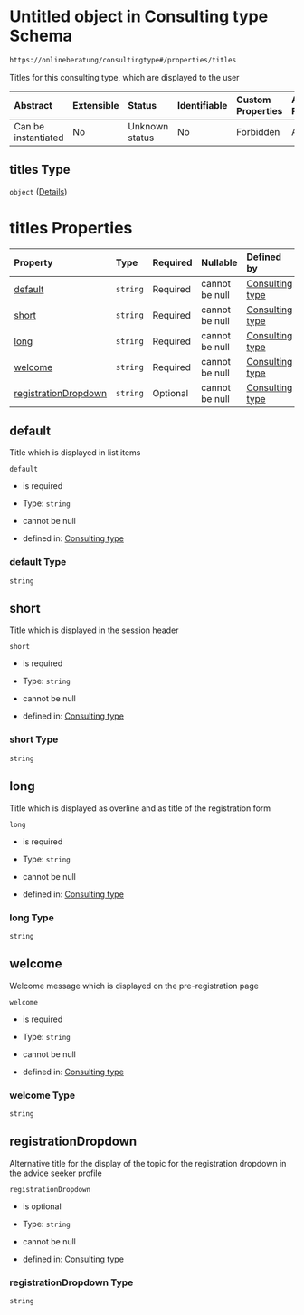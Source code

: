 # Untitled object in Consulting type Schema

```txt
https://onlineberatung/consultingtype#/properties/titles
```

Titles for this consulting type, which are displayed to the user

| Abstract            | Extensible | Status         | Identifiable | Custom Properties | Additional Properties | Access Restrictions | Defined In                                                           |
| :------------------ | :--------- | :------------- | :----------- | :---------------- | :-------------------- | :------------------ | :------------------------------------------------------------------- |
| Can be instantiated | No         | Unknown status | No           | Forbidden         | Allowed               | none                | [consulting-type.json*](consulting-type.json "open original schema") |

## titles Type

`object` ([Details](consulting-type-properties-titles.md))

# titles Properties

| Property                                      | Type     | Required | Nullable       | Defined by                                                                                                                                                                         |
| :-------------------------------------------- | :------- | :------- | :------------- | :--------------------------------------------------------------------------------------------------------------------------------------------------------------------------------- |
| [default](#default)                           | `string` | Required | cannot be null | [Consulting type](consulting-type-properties-titles-properties-default.md "https://onlineberatung/consultingtype#/properties/titles/properties/default")                           |
| [short](#short)                               | `string` | Required | cannot be null | [Consulting type](consulting-type-properties-titles-properties-short.md "https://onlineberatung/consultingtype#/properties/titles/properties/short")                               |
| [long](#long)                                 | `string` | Required | cannot be null | [Consulting type](consulting-type-properties-titles-properties-long.md "https://onlineberatung/consultingtype#/properties/titles/properties/long")                                 |
| [welcome](#welcome)                           | `string` | Required | cannot be null | [Consulting type](consulting-type-properties-titles-properties-welcome.md "https://onlineberatung/consultingtype#/properties/titles/properties/welcome")                           |
| [registrationDropdown](#registrationdropdown) | `string` | Optional | cannot be null | [Consulting type](consulting-type-properties-titles-properties-registrationdropdown.md "https://onlineberatung/consultingtype#/properties/titles/properties/registrationDropdown") |

## default

Title which is displayed in list items

`default`

*   is required

*   Type: `string`

*   cannot be null

*   defined in: [Consulting type](consulting-type-properties-titles-properties-default.md "https://onlineberatung/consultingtype#/properties/titles/properties/default")

### default Type

`string`

## short

Title which is displayed in the session header

`short`

*   is required

*   Type: `string`

*   cannot be null

*   defined in: [Consulting type](consulting-type-properties-titles-properties-short.md "https://onlineberatung/consultingtype#/properties/titles/properties/short")

### short Type

`string`

## long

Title which is displayed as overline and as title of the registration form

`long`

*   is required

*   Type: `string`

*   cannot be null

*   defined in: [Consulting type](consulting-type-properties-titles-properties-long.md "https://onlineberatung/consultingtype#/properties/titles/properties/long")

### long Type

`string`

## welcome

Welcome message which is displayed on the pre-registration page

`welcome`

*   is required

*   Type: `string`

*   cannot be null

*   defined in: [Consulting type](consulting-type-properties-titles-properties-welcome.md "https://onlineberatung/consultingtype#/properties/titles/properties/welcome")

### welcome Type

`string`

## registrationDropdown

Alternative title for the display of the topic for the registration dropdown in the advice seeker profile

`registrationDropdown`

*   is optional

*   Type: `string`

*   cannot be null

*   defined in: [Consulting type](consulting-type-properties-titles-properties-registrationdropdown.md "https://onlineberatung/consultingtype#/properties/titles/properties/registrationDropdown")

### registrationDropdown Type

`string`
